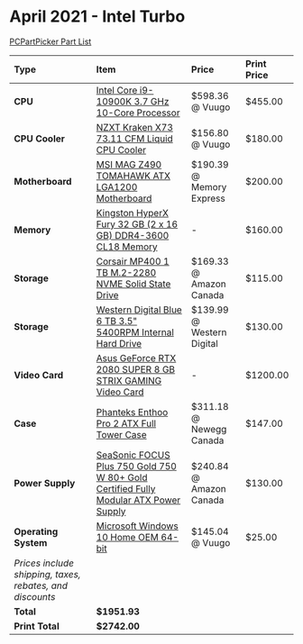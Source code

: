 # April 2021 - Intel Turbo

[PCPartPicker Part List](https://ca.pcpartpicker.com/list/sbGbRv)

| Type                                                     | Item                                                                                                                                                                                                                        | Price                     | Print Price |
| :------------------------------------------------------- | :-------------------------------------------------------------------------------------------------------------------------------------------------------------------------------------------------------------------------- | :------------------------ | :---------- |
| **CPU**                                                  | [Intel Core i9-10900K 3.7 GHz 10-Core Processor](https://ca.pcpartpicker.com/product/cwFKHx/intel-core-i9-10900k-37-ghz-10-core-processor-bx8070110900k)                                                                    | $598.36 @ Vuugo           | $455.00     |
| **CPU Cooler**                                           | [NZXT Kraken X73 73.11 CFM Liquid CPU Cooler](https://ca.pcpartpicker.com/product/vfVG3C/nzxt-kraken-x73-7311-cfm-liquid-cpu-cooler-rl-krx73-01)                                                                            | $156.80 @ Vuugo           | $180.00     |
| **Motherboard**                                          | [MSI MAG Z490 TOMAHAWK ATX LGA1200 Motherboard](https://ca.pcpartpicker.com/product/bLK2FT/msi-mag-z490-tomahawk-atx-lga1200-motherboard-mag-z490-tomahawk)                                                                 | $190.39 @ Memory Express  | $200.00     |
| **Memory**                                               | [Kingston HyperX Fury 32 GB (2 x 16 GB) DDR4-3600 CL18 Memory](https://ca.pcpartpicker.com/product/n3qBD3/kingston-hyperx-fury-32-gb-2-x-16-gb-ddr4-3600-cl18-memory-hx436c18fb4k232)                                       | -                         | $160.00     |
| **Storage**                                              | [Corsair MP400 1 TB M.2-2280 NVME Solid State Drive](https://ca.pcpartpicker.com/product/PrkgXL/corsair-mp400-1-tb-m2-2280-nvme-solid-state-drive-cssd-f1000gbmp400)                                                        | $169.33 @ Amazon Canada   | $115.00     |
| **Storage**                                              | [Western Digital Blue 6 TB 3.5" 5400RPM Internal Hard Drive](https://ca.pcpartpicker.com/product/Z2HRsY/western-digital-blue-6-tb-35-5400rpm-internal-hard-drive-wd60ezaz)                                                  | $139.99 @ Western Digital | $130.00     |
| **Video Card**                                           | [Asus GeForce RTX 2080 SUPER 8 GB STRIX GAMING Video Card](https://ca.pcpartpicker.com/product/2jcRsY/asus-geforce-rtx-2080-super-8-gb-strix-gaming-video-card-rog-strix-rtx2080s-8g-gaming)                                | -                         | $1200.00    |
| **Case**                                                 | [Phanteks Enthoo Pro 2 ATX Full Tower Case](https://ca.pcpartpicker.com/product/gQWBD3/phanteks-enthoo-pro-2-atx-full-tower-case-ph-es620ptg_dbk01)                                                                         | $311.18 @ Newegg Canada   | $147.00     |
| **Power Supply**                                         | [SeaSonic FOCUS Plus 750 Gold 750 W 80+ Gold Certified Fully Modular ATX Power Supply](https://ca.pcpartpicker.com/product/64cMnQ/seasonic-focus-plus-gold-750w-80-gold-certified-fully-modular-atx-power-supply-ssr-750fx) | $240.84 @ Amazon Canada   | $130.00     |
| **Operating System**                                     | [Microsoft Windows 10 Home OEM 64-bit](https://ca.pcpartpicker.com/product/wtgPxr/microsoft-os-kw900140)                                                                                                                    | $145.04 @ Vuugo           | $25.00      |
| _Prices include shipping, taxes, rebates, and discounts_ |
| **Total**                                                | **$1951.93**                                                                                                                                                                                                                |
| **Print Total**                                          | **$2742.00**                                                                                                                                                                                                                |
